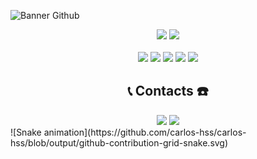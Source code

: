 ![Banner Github](https://user-images.githubusercontent.com/90366233/165659084-217106a1-3643-4be3-b870-00a40e0da974.gif)

<div align="center">
  <img src="http://github-readme-streak-stats.herokuapp.com/?user=carlos-hss&hide_border=true&background=010101&border=41a416&stroke=41a416&ring=41a416&fire=41a416&currStreakNum=41a416&sideNums=41a416&currStreakLabel=41a416&sideLabels=41a416&dates=41a416)](https://git.io/streak-stats"  width="390"/>
  <img src="https://github-readme-stats.vercel.app/api?username=carlos-hss&count_private=true&background_color=010101&title_color=41a416&text_color=41a416&icon_color=41a416&border_color=41a416&bg_color=ffffff00&hide_border=true"  width="390" />
</div>
  
<div align="center" style="display: inline_block"><br>
  <img src="https://img.shields.io/static/v1?label=&message=REACT.js&style=for-the-badge&logo=react&color=41a416&border_color=41a416" />
  <img src="https://img.shields.io/static/v1?label=&message=REDUX&style=for-the-badge&logo=redux&color=41a416&border_color=41a416" />    
  <img src="https://img.shields.io/static/v1?label=&message=JAVASCRIPT&style=for-the-badge&logo=javascript&color=41a416&border_color=41a416" />
  <img src="https://img.shields.io/static/v1?label=&message=TYPESCRIPT&style=for-the-badge&logo=typescript&color=41a416&border_color=41a416" />
  <img src="https://img.shields.io/static/v1?label=&message=NODE.js&style=for-the-badge&logo=node.js&color=41a416&border_color=41a416" />
</div>
  
<h2 align="center">📞 Contacts ☎️</h2>
  
<div align="center">
    <a href="https://www.linkedin.com/in/carlos-henrique-santana-santos-552b77181/" target="_blank"><img src="https://img.shields.io/badge/-LinkedIn-%230077B5?style=for-the-badge&logo=linkedin&logoColor=white"></a>
    <a href="https://www.instagram.com/carlos_henriq17/" target="_blank"><img src="https://img.shields.io/badge/-Instagram-%23E4405F?style=for-the-badge&logo=instagram&logoColor=white"></a>
</div>
  ![Snake animation](https://github.com/carlos-hss/carlos-hss/blob/output/github-contribution-grid-snake.svg)
</div>
